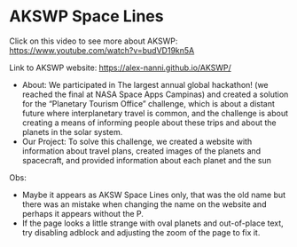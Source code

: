 # AKSWP Space Lines
Click on this video to see more about AKSWP:
https://www.youtube.com/watch?v=budVD19kn5A

Link to AKSWP website: https://alex-nanni.github.io/AKSWP/

- About: We participated in The largest annual global hackathon! (we reached the final at NASA Space Apps Campinas) and created a solution for the “Planetary Tourism Office” challenge, which is about a distant future where interplanetary travel is common, and the challenge is about creating a means of informing people about these trips and about the planets in the solar system.
- Our Project: To solve this challenge, we created a website with information about travel plans, created images of the planets and spacecraft, and provided information about each planet and the sun
               
Obs: 
- Maybe it appears as AKSW Space Lines only, that was the old name but there was an mistake when changing the name on the website and perhaps it appears without the P.
- If the page looks a little strange with oval planets and out-of-place text, try disabling adblock and adjusting the zoom of the page to fix it.
